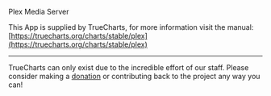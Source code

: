 Plex Media Server

This App is supplied by TrueCharts, for more information visit the manual: [https://truecharts.org/charts/stable/plex](https://truecharts.org/charts/stable/plex)

---

TrueCharts can only exist due to the incredible effort of our staff.
Please consider making a [donation](https://truecharts.org/about/sponsor) or contributing back to the project any way you can!
